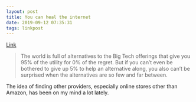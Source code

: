 ```yaml
---
layout: post
title: You can heal the internet
date: 2019-09-12 07:35:31
tags: linkpost
---
```

[Link](https://m.signalvnoise.com/you-can-heal-the-internet/)

> The world is full of alternatives to the Big Tech offerings that give you 95% of the utility for 0% of the regret. But if you can’t even be bothered to give up 5% to help an alternative along, you also can’t be surprised when the alternatives are so few and far between.

The idea of finding other providers, especially online stores other than Amazon, has been on my mind a lot lately.